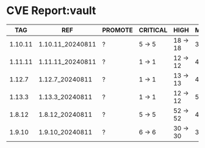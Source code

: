 # CVE Report:vault
|   TAG   |       REF        | PROMOTE | CRITICAL |   HIGH   |  MEDIUM  |  LOW   | UNKNOWN |
|---------|------------------|---------|----------|----------|----------|--------|---------|
| 1.10.11 | 1.10.11_20240811 | ?       | 5 -> 5   | 18 -> 18 | 38 -> 38 | 4 -> 4 | 0 -> 0  |
| 1.11.11 | 1.11.11_20240811 | ?       | 1 -> 1   | 12 -> 12 | 48 -> 30 | 4 -> 2 | 0 -> 0  |
| 1.12.7  | 1.12.7_20240811  | ?       | 1 -> 1   | 13 -> 13 | 48 -> 30 | 4 -> 2 | 0 -> 0  |
| 1.13.3  | 1.13.3_20240811  | ?       | 1 -> 1   | 12 -> 12 | 52 -> 34 | 4 -> 2 | 0 -> 0  |
| 1.8.12  | 1.8.12_20240811  | ?       | 5 -> 5   | 52 -> 52 | 47 -> 47 | 4 -> 4 | 0 -> 0  |
| 1.9.10  | 1.9.10_20240811  | ?       | 6 -> 6   | 30 -> 30 | 36 -> 36 | 3 -> 3 | 0 -> 0  |
